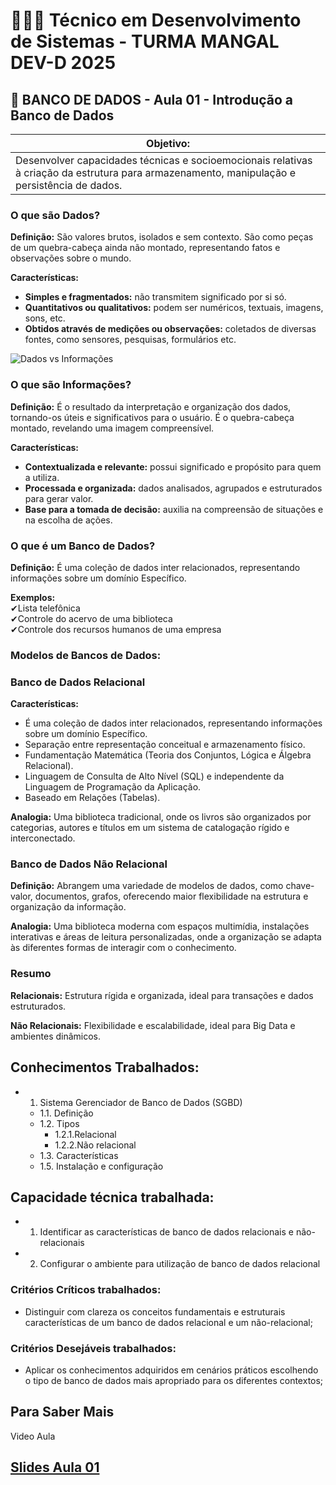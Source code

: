 # 👨🏻‍💻 Técnico em Desenvolvimento de Sistemas - TURMA MANGAL DEV-D 2025
## 🤖 BANCO DE DADOS - Aula 01 - Introdução a Banco de Dados
|Objetivo:|
|-|
|Desenvolver capacidades técnicas e socioemocionais relativas à criação da estrutura para armazenamento, manipulação e persistência de dados.|

### O que são Dados?
**Definição:** São valores brutos, isolados e sem contexto. São como peças de um quebra-cabeça ainda não montado, representando fatos e observações sobre o mundo.

**Características:**
- **Simples e fragmentados:** não transmitem significado por si só.
- **Quantitativos ou qualitativos:** podem ser numéricos, textuais, imagens, sons, etc.
- **Obtidos através de medições ou observações:** coletados de diversas fontes, como sensores, pesquisas, formulários etc.

![Dados vs Informações](../../assets/dados.png)

### O que são Informações?
**Definição:** É o resultado da interpretação e organização dos dados, tornando-os úteis e significativos para o usuário. É o quebra-cabeça montado, revelando uma imagem compreensível.

**Características:**
- **Contextualizada e relevante:** possui significado e propósito para quem a utiliza.
- **Processada e organizada:** dados analisados, agrupados e estruturados para gerar valor.
- **Base para a tomada de decisão:** auxilia na compreensão de situações e na escolha de ações.

### O que é um Banco de Dados?
**Definição:** É uma coleção de dados inter relacionados, representando informações sobre um domínio Específico.

**Exemplos:**
<BR>✔Lista telefônica
<BR>✔Controle do acervo de uma biblioteca 
<BR>✔Controle dos recursos humanos de uma empresa

### Modelos de Bancos de Dados:
### Banco de Dados Relacional
**Características:** 
- É uma coleção de dados inter relacionados, representando informações sobre um domínio Específico.
- Separação entre representação conceitual e armazenamento físico.
- Fundamentação Matemática (Teoria dos Conjuntos, Lógica e Álgebra Relacional).
- Linguagem de Consulta de Alto Nível (SQL) e independente da Linguagem de Programação da Aplicação.
- Baseado em Relações (Tabelas).

**Analogia:** Uma biblioteca tradicional, onde os livros são organizados por categorias, autores e títulos em um sistema de catalogação rígido e interconectado.

### Banco de Dados Não Relacional
**Definição:** Abrangem uma variedade de modelos de dados, como chave-valor, documentos, grafos, oferecendo maior flexibilidade na estrutura e organização da informação.

**Analogia:** Uma biblioteca moderna com espaços multimídia, instalações interativas e áreas de leitura personalizadas, onde a organização se adapta às diferentes formas de interagir com o conhecimento.

### Resumo

**Relacionais:** Estrutura rígida e organizada, ideal para transações e dados estruturados.

**Não Relacionais:** Flexibilidade e escalabilidade, ideal para Big Data e ambientes dinâmicos.


## Conhecimentos Trabalhados:
- 1. Sistema Gerenciador de Banco de Dados (SGBD)
	- 1.1. Definição
	- 1.2. Tipos
		- 1.2.1.Relacional
		- 1.2.2.Não relacional
	- 1.3. Características
	- 1.5. Instalação e configuração

## Capacidade técnica trabalhada:
- 1. Identificar as características de banco de dados relacionais e não-relacionais
- 2. Configurar o ambiente para utilização de banco de dados relacional

### Critérios Críticos trabalhados:
 - Distinguir com clareza os conceitos fundamentais e estruturais características de um banco de dados relacional e um não-relacional;

### Critérios Desejáveis trabalhados:
- Aplicar os conhecimentos adquiridos em cenários práticos escolhendo o tipo de banco de dados mais apropriado para os diferentes contextos;

## Para Saber Mais
Video Aula

## [Slides Aula 01](../aula01/aula01.pdf)
